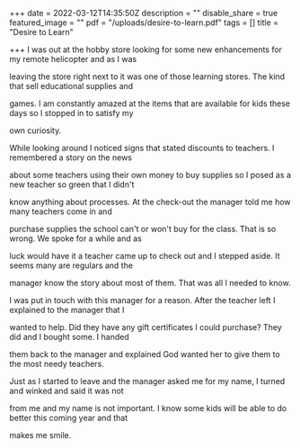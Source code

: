 +++
date = 2022-03-12T14:35:50Z
description = ""
disable_share = true
featured_image = ""
pdf = "/uploads/desire-to-learn.pdf"
tags = []
title = "Desire to Learn"

+++
I was out at the hobby store looking for some new enhancements for my remote helicopter and as I was

leaving the store right next to it was one of those learning stores. The kind that sell educational supplies and

games. I am constantly amazed at the items that are available for kids these days so I stopped in to satisfy my

own curiosity.

While looking around I noticed signs that stated discounts to teachers. I remembered a story on the news

about some teachers using their own money to buy supplies so I posed as a new teacher so green that I didn't

know anything about processes. At the check-out the manager told me how many teachers come in and

purchase supplies the school can't or won't buy for the class. That is so wrong. We spoke for a while and as

luck would have it a teacher came up to check out and I stepped aside. It seems many are regulars and the

manager know the story about most of them. That was all I needed to know.

I was put in touch with this manager for a reason. After the teacher left I explained to the manager that I

wanted to help. Did they have any gift certificates I could purchase? They did and I bought some. I handed

them back to the manager and explained God wanted her to give them to the most needy teachers.

Just as I started to leave and the manager asked me for my name, I turned and winked and said it was not

from me and my name is not important. I know some kids will be able to do better this coming year and that

makes me smile.